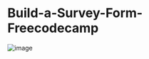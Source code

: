 
# Build-a-Survey-Form-Freecodecamp

![image](https://github.com/AdBinay/Build-a-Survey-Form-Freecodecamp/assets/132814477/bb8eeff9-d6e6-44c2-99b8-e7472842fc06)
